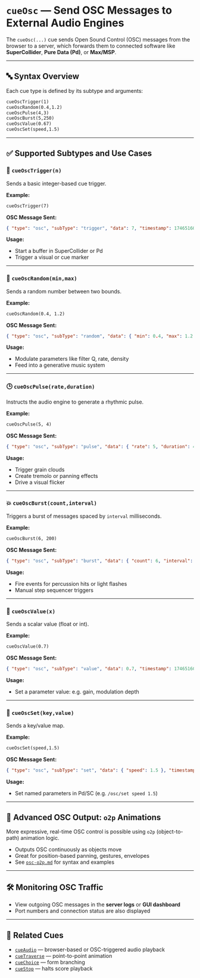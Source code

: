 
# `cueOsc` — Send OSC Messages to External Audio Engines

The `cueOsc(...)` cue sends Open Sound Control (OSC) messages from the browser to a server, which forwards them to connected software like **SuperCollider**, **Pure Data (Pd)**, or **Max/MSP**.

---

## 🔤 Syntax Overview

Each cue type is defined by its subtype and arguments:

```txt
cueOscTrigger(1)
cueOscRandom(0.4,1.2)
cueOscPulse(4,3)
cueOscBurst(5,250)
cueOscValue(0.67)
cueOscSet(speed,1.5)
```

---

## ✅ Supported Subtypes and Use Cases

### 🎯 `cueOscTrigger(n)`
Sends a basic integer-based cue trigger.

**Example:**
```txt
cueOscTrigger(7)
```

**OSC Message Sent:**
```json
{ "type": "osc", "subType": "trigger", "data": 7, "timestamp": 1746516000000 }
```

**Usage:**
- Start a buffer in SuperCollider or Pd
- Trigger a visual or cue marker

---

### 🎲 `cueOscRandom(min,max)`
Sends a random number between two bounds.

**Example:**
```txt
cueOscRandom(0.4, 1.2)
```

**OSC Message Sent:**
```json
{ "type": "osc", "subType": "random", "data": { "min": 0.4, "max": 1.2 }, "timestamp": 1746516000123 }
```

**Usage:**
- Modulate parameters like filter Q, rate, density
- Feed into a generative music system

---

### 🕒 `cueOscPulse(rate,duration)`
Instructs the audio engine to generate a rhythmic pulse.

**Example:**
```txt
cueOscPulse(5, 4)
```

**OSC Message Sent:**
```json
{ "type": "osc", "subType": "pulse", "data": { "rate": 5, "duration": 4 }, "timestamp": 1746516000456 }
```

**Usage:**
- Trigger grain clouds
- Create tremolo or panning effects
- Drive a visual flicker

---

### 💥 `cueOscBurst(count,interval)`
Triggers a burst of messages spaced by `interval` milliseconds.

**Example:**
```txt
cueOscBurst(6, 200)
```

**OSC Message Sent:**
```json
{ "type": "osc", "subType": "burst", "data": { "count": 6, "interval": 200 }, "timestamp": 1746516000890 }
```

**Usage:**
- Fire events for percussion hits or light flashes
- Manual step sequencer triggers

---

### 📏 `cueOscValue(x)`
Sends a scalar value (float or int).

**Example:**
```txt
cueOscValue(0.7)
```

**OSC Message Sent:**
```json
{ "type": "osc", "subType": "value", "data": 0.7, "timestamp": 1746516001300 }
```

**Usage:**
- Set a parameter value: e.g. gain, modulation depth

---

### 🧩 `cueOscSet(key,value)`
Sends a key/value map.

**Example:**
```txt
cueOscSet(speed,1.5)
```

**OSC Message Sent:**
```json
{ "type": "osc", "subType": "set", "data": { "speed": 1.5 }, "timestamp": 1746516001450 }
```

**Usage:**
- Set named parameters in Pd/SC (e.g. `/osc/set speed 1.5`)

---

## 🧪 Advanced OSC Output: `o2p` Animations

More expressive, real-time OSC control is possible using `o2p` (object-to-path) animation logic.

- Outputs OSC continuously as objects move
- Great for position-based panning, gestures, envelopes
- See [`osc-o2p.md`](osc-o2p.md) for syntax and examples

---

## 🛠️ Monitoring OSC Traffic

- View outgoing OSC messages in the **server logs** or **GUI dashboard**
- Port numbers and connection status are also displayed

---

## 🧩 Related Cues

- [`cueAudio`](cueAudio.md) — browser-based or OSC-triggered audio playback
- [`cueTraverse`](cueTraverse.md) — point-to-point animation
- [`cueChoice`](cueChoice.md) — form branching
- [`cueStop`](cueStop.md) — halts score playback
